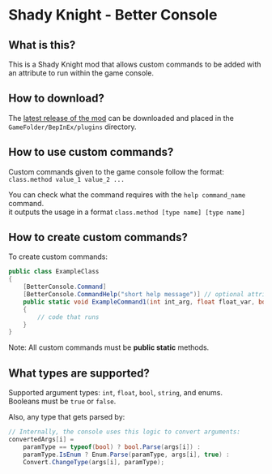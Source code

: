# Shady Knight - Better Console
## What is this? 
This is a Shady Knight mod that allows custom commands to be added with an attribute to run within the game console.
## How to download?  
The [latest release of the mod](https://github.com/TipeSor/ShadyKnight-BetterConsole/releases/latest) can be downloaded and placed in the `GameFolder/BepInEx/plugins` directory. 
## How to use custom commands? 
Custom commands given to the game console follow the format: `class.method value_1 value_2 ...`  

You can check what the command requires with the `help command_name` command.  
it outputs the usage in a format `class.method [type name] [type name]`

## How to create custom commands?
To create custom commands: 
```cs
public class ExampleClass
{
    [BetterConsole.Command]
    [BetterConsole.CommandHelp("short help message")] // optional attribute
    public static void ExampleCommand1(int int_arg, float float_var, bool bool_var)
    {
        // code that runs
    }
}
```

Note: All custom commands must be **public static** methods.

## What types are supported?
Supported argument types: `int`, `float`, `bool`, `string`, and enums.  
Booleans must be `true` or `false`.

Also, any type that gets parsed by:
```cs
// Internally, the console uses this logic to convert arguments:
convertedArgs[i] =
    paramType == typeof(bool) ? bool.Parse(args[i]) :
    paramType.IsEnum ? Enum.Parse(paramType, args[i], true) :
    Convert.ChangeType(args[i], paramType);
```
